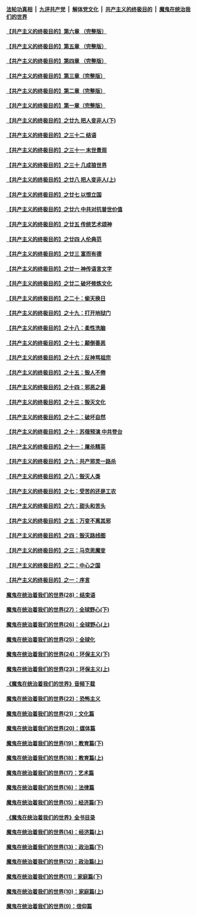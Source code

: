 

####  [法轮功真相](../../../../basic/blob/master/README.md?t=05202031) &nbsp;|&nbsp; [九评共产党](../../../../9ping.md/blob/master/README.md?t=05202031) &nbsp;|&nbsp; [解体党文化](../../../../jtdwh.md/blob/master/README.md?t=05202031)  &nbsp;|&nbsp; [共产主义的终极目的](../../../../gczydzjmd.md/blob/master/README.md?t=05202031) &nbsp;|&nbsp; [魔鬼在统治我们的世界](../../../../mgztzwmdsj.md/blob/master/README.md?t=05202031) 

#### [【共产主义的终极目的】第六章 （完整版）](../pages/nsc422/n11428913.md?t=05202031) 

#### [【共产主义的终极目的】第五章 （完整版）](../pages/nsc422/n11428912.md?t=05202031) 

#### [【共产主义的终极目的】第四章 （完整版）](../pages/nsc422/n11428907.md?t=05202031) 

#### [【共产主义的终极目的】第三章（完整版）](../pages/nsc422/n11428848.md?t=05202031) 

#### [【共产主义的终极目的】第二章（完整版）](../pages/nsc422/n11428831.md?t=05202031) 

#### [【共产主义的终极目的】第一章（完整版）](../pages/nsc422/n11417651.md?t=05202031) 

#### [【共产主义的终极目的】之廿九 把人变非人(下)](../pages/nsc422/n11344140.md?t=05202031) 

#### [【共产主义的终极目的】之三十二 结语](../pages/nsc422/n11360535.md?t=05202031) 

#### [【共产主义的终极目的】之三十一 末世景观](../pages/nsc422/n11351129.md?t=05202031) 

#### [【共产主义的终极目的】之三十 几成狼世界](../pages/nsc422/n11348280.md?t=05202031) 

#### [【共产主义的终极目的】之廿八 把人变非人(上)](../pages/nsc422/n11340492.md?t=05202031) 

#### [【共产主义的终极目的】之廿七 以恨立国](../pages/nsc422/n11336944.md?t=05202031) 

#### [【共产主义的终极目的】之廿六 中共对抗普世价值](../pages/nsc422/n11324785.md?t=05202031) 

#### [【共产主义的终极目的】之廿五 传统艺术颂神](../pages/nsc422/n11296396.md?t=05202031) 

#### [【共产主义的终极目的】之廿四 人伦典范](../pages/nsc422/n11296397.md?t=05202031) 

#### [【共产主义的终极目的】之廿三 富而有德](../pages/nsc422/n11283598.md?t=05202031) 

#### [【共产主义的终极目的】之廿一 神传语言文字](../pages/nsc422/n11263265.md?t=05202031) 

#### [【共产主义的终极目的】之廿二 破坏修炼文化](../pages/nsc422/n11245728.md?t=05202031) 

#### [【共产主义的终极目的】之二十：偷天换日](../pages/nsc422/n11238846.md?t=05202031) 

#### [【共产主义的终极目的】之十九：打开地狱门](../pages/nsc422/n11206376.md?t=05202031) 

#### [【共产主义的终极目的】之十八：柔性洗脑](../pages/nsc422/n11199994.md?t=05202031) 

#### [【共产主义的终极目的】之十七：颠倒善恶](../pages/nsc422/n11179782.md?t=05202031) 

#### [【共产主义的终极目的】之十六：反神骂祖宗](../pages/nsc422/n11166798.md?t=05202031) 

#### [【共产主义的终极目的】之十五：毁人不倦](../pages/nsc422/n11166792.md?t=05202031) 

#### [【共产主义的终极目的】之十四：邪恶之最](../pages/nsc422/n11150249.md?t=05202031) 

#### [【共产主义的终极目的】之十三：毁灭文化](../pages/nsc422/n11135227.md?t=05202031) 

#### [【共产主义的终极目的】之十二：破坏自然](../pages/nsc422/n11135214.md?t=05202031) 

#### [【共产主义的终极目的】之十：苏俄预演 中共登台](../pages/nsc422/n11118424.md?t=05202031) 

#### [【共产主义的终极目的】之十一：屠杀精英](../pages/nsc422/n11118442.md?t=05202031) 

#### [【共产主义的终极目的】之九：共产邪灵一路杀](../pages/nsc422/n11114139.md?t=05202031) 

#### [【共产主义的终极目的】之八：毁灭人类](../pages/nsc422/n11108503.md?t=05202031) 

#### [【共产主义的终极目的】之七：受苦的还是工农](../pages/nsc422/n11101809.md?t=05202031) 

#### [【共产主义的终极目的】之六：甜头和苦头](../pages/nsc422/n11096971.md?t=05202031) 

#### [【共产主义的终极目的】之五：万变不离其邪](../pages/nsc422/n11091285.md?t=05202031) 

#### [【共产主义的终极目的】之四：毁灭路线图](../pages/nsc422/n11086284.md?t=05202031) 

#### [【共产主义的终极目的】之三：马克思魔变](../pages/nsc422/n11061941.md?t=05202031) 

#### [【共产主义的终极目的】之二：中心之国](../pages/nsc422/n11047728.md?t=05202031) 

#### [【共产主义的终极目的】之一：序言](../pages/nsc422/n11086077.md?t=05202031) 

#### [魔鬼在统治着我们的世界(28)：结束语](../pages/nsc422/n10936246.md?t=05202031) 

#### [魔鬼在统治着我们的世界(27)：全球野心(下)](../pages/nsc422/n10928319.md?t=05202031) 

#### [魔鬼在统治着我们的世界(26)：全球野心(上)](../pages/nsc422/n10900318.md?t=05202031) 

#### [魔鬼在统治着我们的世界(25)：全球化](../pages/nsc422/n10788205.md?t=05202031) 

#### [魔鬼在统治着我们的世界(24)：环保主义(下)](../pages/nsc422/n10695307.md?t=05202031) 

#### [魔鬼在统治着我们的世界(23)：环保主义(上)](../pages/nsc422/n10688613.md?t=05202031) 

#### [《魔鬼在统治着我们的世界》音频下载](../pages/nsc422/n10635553.md?t=05202031) 

#### [魔鬼在统治着我们的世界(22)：恐怖主义](../pages/nsc422/n10614727.md?t=05202031) 

#### [魔鬼在统治着我们的世界(21)：文化篇](../pages/nsc422/n10597706.md?t=05202031) 

#### [魔鬼在统治着我们的世界(20)：媒体篇](../pages/nsc422/n10586579.md?t=05202031) 

#### [魔鬼在统治着我们的世界(19)：教育篇(下)](../pages/nsc422/n10564808.md?t=05202031) 

#### [魔鬼在统治着我们的世界(18)：教育篇(上)](../pages/nsc422/n10526970.md?t=05202031) 

#### [魔鬼在统治着我们的世界(17)：艺术篇](../pages/nsc422/n10499093.md?t=05202031) 

#### [魔鬼在统治着我们的世界(16)：法律篇](../pages/nsc422/n10485969.md?t=05202031) 

#### [魔鬼在统治着我们的世界(15)：经济篇(下)](../pages/nsc422/n10469975.md?t=05202031) 

#### [《魔鬼在统治着我们的世界》全书目录](../pages/nsc422/n10464261.md?t=05202031) 

#### [魔鬼在统治着我们的世界(14)：经济篇(上)](../pages/nsc422/n10457370.md?t=05202031) 

#### [魔鬼在统治着我们的世界(13)：政治篇(下)](../pages/nsc422/n10448270.md?t=05202031) 

#### [魔鬼在统治着我们的世界(12)：政治篇(上)](../pages/nsc422/n10444576.md?t=05202031) 

#### [魔鬼在统治着我们的世界(11)：家庭篇(下)](../pages/nsc422/n10440961.md?t=05202031) 

#### [魔鬼在统治着我们的世界(10)：家庭篇(上)](../pages/nsc422/n10435448.md?t=05202031) 

#### [魔鬼在统治着我们的世界(9)：信仰篇](../pages/nsc422/n10432159.md?t=05202031) 

